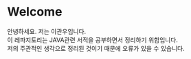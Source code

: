 # Welcome
안녕하세요. 저는 이관우입니다.  
이 레파지토리는 JAVA관련 서적을 공부하면서 정리하기 위함입니다.  
저의 주관적인 생각으로 정리된 것이기 때문에 오류가 있을 수 있습니다.
